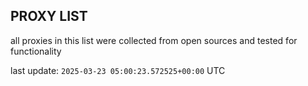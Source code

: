 ## PROXY LIST

all proxies in this list were collected from open sources and tested for functionality

last update: `2025-03-23 05:00:23.572525+00:00` UTC